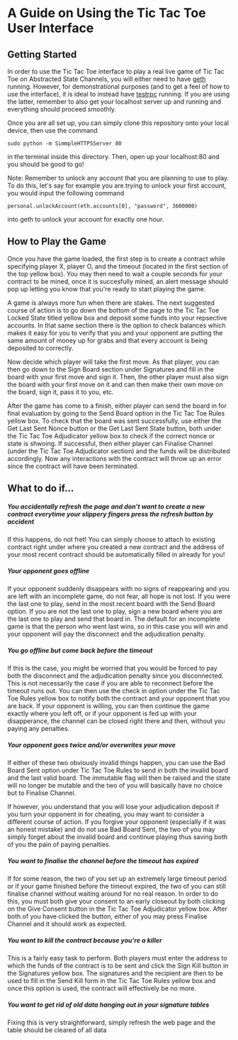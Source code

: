 # A Guide on Using the Tic Tac Toe User Interface

## Getting Started
In order to use the Tic Tac Toe interface to play a real live game of Tic Tac Toe on Abstracted State Channels, you will either need to have [geth](https://github.com/ethereum/go-ethereum/wiki/geth) running. However, for demonstrational purposes (and to get a feel of how to use the interface), it is ideal to instead have [testrpc](https://github.com/ethereumjs/testrpc) running. If you are using the latter, remember to also get your localhost server up and running and everything should proceed smoothly.

Once you are all set up, you can simply clone this repository onto your local device, then use the command 
```
sudo python -m SimmpleHTTPSServer 80
```
in the terminal inside this directory. Then, open up your localhost:80 and you should be good to go!

Note: Remember to unlock any account that you are planning to use to play. To do this, let's say for example you are trying to unlock your first account, you would input the following command 
```
personal.unlockAccount(eth.accounts[0], "password", 3600000)
```
into geth to unlock your account for exactly one hour.

## How to Play the Game
Once you have the game loaded, the first step is to create a contract while specifying player X, player O, and the timeout (located in the first section of the top yellow box). You may then need to wait a couple seconds for your contract to be mined, once it is succesfully mined, an alert message should pop up letting you know that you're ready to start playing the game.

A game is always more fun when there are stakes. The next suggested course of action is to go down the bottom of the page to the Tic Tac Toe Locked State titled yellow box and deposit some funds into your repsective accounts. In that same section there is the option to check balances which makes it easy for you to verify that you and your opponent are putting the same amount of money up for grabs and that every account is being deposited to correctly.

Now decide which player will take the first move. As that player, you can then go down to the Sign Board section under Signatures and fill in the board with your first move and sign it. Then, the other player must also sign the board with your first move on it and can then make their own move on the board, sign it, pass it to you, etc.

After the game has come to a finish, either player can send the board in for final evaluation by going to the Send Board option in the Tic Tac Toe Rules yellow box. To check that the board was sent successfully, use either the Get Last Sent Nonce button or the Get Last Sent State button, both under the Tic Tac Toe Adjudicator yellow box to check if the correct nonce or state is shwoing. If successful, then either player can Finalise Channel (under the Tic Tac Toe Adjudicator section) and the funds will be distributed accordingly. Now any interactions with the contract will throw up an error since the contract will have been terminated.

## What to do if...
##### You accidentally refresh the page and don't want to create a new contract everytime your slippery fingers press the refresh button by accident
If this happens, do not fret! You can simply choose to attach to existing contract right under where you created a new contract and the address of your most recent contract should be automatically filled in already for you!

##### Your opponent goes offline
If your opponent suddenly disappears with no signs of reappearing and you are left with an incomplete game, do not fear, all hope is not lost. If you were the last one to play, send in the most recent board with the Send Board option. If you are not the last one to play, sign a new board where you are the last one to play and send that board in. The default for an incomplete game is that the person who went last wins, so in this case you will win and your opponent will pay the disconnect and the adjudication penalty.

##### You go offline but come back before the timeout
If this is the case, you might be worried that you would be forced to pay both the disconnect and the adjudication penalty since you disconnected. This is not necessarily the case if you are able to reconnect before the timeout runs out. You can then use the check in option under the Tic Tac Toe Rules yellow box to notify both the contract and your opponent that you are back. If your opponent is willing, you can then continue the game exactly where you left off, or if your opponent is fed up with your disapperance, the channel can be closed right there and then, without you paying any penalties.

##### Your opponent goes twice and/or overwrites your move
If either of these two obviously invalid things happen, you can use the Bad Board Sent option under Tic Tac Toe Rules to send in both the invalid board and the last valid board. The immutable flag will then be raised and the state will no longer be mutable and the two of you will basically have no choice but to Finalise Channel.

If however, you understand that you will lose your adjudication deposit if you turn your opponent in for cheating, you may want to consider a different course of action. If you forgive your opponent (especially if it was an honest mistake) and do not use Bad Board Sent, the two of you may simply forget about the invalid board and continue playing thus saving both of you the pain of paying penalties.

##### You want to finalise the channel before the timeout has expired
If for some reason, the two of you set up an extremely large timeout period or if your game finished before the timeout expired, the two of you can still finalise channel without waiting around for no real reason. In order to do this, you must both give your consent to an early closeout by both clicking on the Give Consent button in the Tic Tac Toe Adjudicator yellow box. After both of you have clicked the button, either of you may press Finalise Channel and it should work as expected.

##### You want to kill the contract because you're a killer
This is a fairly easy task to perform. Both players must enter the address to which the funds of the contract is to be sent and click the Sign Kill button in the Signatures yellow box. The signatures and the recipient are then to be used to fill in the Send Kill form in the Tic Tac Toe Rules yellow box and once this option is used, the contract will effectively be no more.

##### You want to get rid of old data hanging out in your signature tables
Fixing this is very straightforward, simply refresh the web page and the table should be cleared of all data
